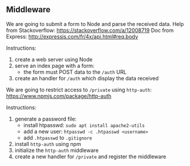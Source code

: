 ## Middleware

We are going to submit a form to Node and parse the received data.
Help from Stackoverflow: https://stackoverflow.com/a/12008719
Doc from Express: http://expressjs.com/fr/4x/api.html#req.body

Instructions:

1. create a web server using Node
2. serve an index page with a form:
    - the form must POST data to the `/auth` URL
3. create an handler for `/auth` which display the data received

We are going to restrict access to `/private` using
`http-auth`: https://www.npmjs.com/package/http-auth

Instructions:

1. generate a password file:
    - install htpasswd: `sudo apt install apache2-utils`
    - add a new user: `htpasswd -c .htpasswd <username>`
    - add `.htpasswd` to `.gitignore`
2. install `http-auth` using npm
3. initialize the `http-auth` middleware
4. create a new handler for `/private` and register the middleware


